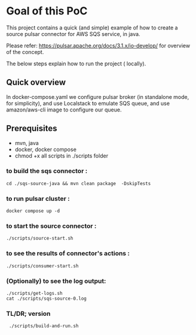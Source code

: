 
# Goal of this PoC

This project contains a quick (and simple) example of how to create a source pulsar connector for AWS SQS service, in java.

Please refer: https://pulsar.apache.org/docs/3.1.x/io-develop/ for overview of the concept.

The below steps explain how to run the project ( locally).

## Quick overview
In docker-compose.yaml we configure pulsar broker (in standalone mode, for simplicity), and use Localstack to emulate SQS queue, and use amazon/aws-cli image to configure our queue. 



## Prerequisites
* mvn, java
* docker, docker compose
* chmod +x all scripts in ./scripts folder


### to build the sqs connector :
```
cd ./sqs-source-java && mvn clean package  -DskipTests
```

### to run pulsar cluster :
```
docker compose up -d
```

### to start the source connector :
```
./scripts/source-start.sh
```

### to see the results of connector's actions :
```
./scripts/consumer-start.sh
```

### (Optionally) to see the log output:
```
./scripts/get-logs.sh 
cat ./scripts/sqs-source-0.log
```

### TL/DR; version 
```
 ./scripts/build-and-run.sh 
```
